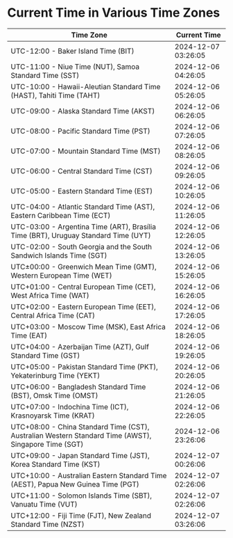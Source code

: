 # Current Time in Various Time Zones

| Time Zone | Current Time |
|-----------|--------------|
| UTC-12:00 - Baker Island Time (BIT) | 2024-12-07 03:26:05 |
| UTC-11:00 - Niue Time (NUT), Samoa Standard Time (SST) | 2024-12-06 04:26:05 |
| UTC-10:00 - Hawaii-Aleutian Standard Time (HAST), Tahiti Time (TAHT) | 2024-12-06 05:26:05 |
| UTC-09:00 - Alaska Standard Time (AKST) | 2024-12-06 06:26:05 |
| UTC-08:00 - Pacific Standard Time (PST) | 2024-12-06 07:26:05 |
| UTC-07:00 - Mountain Standard Time (MST) | 2024-12-06 08:26:05 |
| UTC-06:00 - Central Standard Time (CST) | 2024-12-06 09:26:05 |
| UTC-05:00 - Eastern Standard Time (EST) | 2024-12-06 10:26:05 |
| UTC-04:00 - Atlantic Standard Time (AST), Eastern Caribbean Time (ECT) | 2024-12-06 11:26:05 |
| UTC-03:00 - Argentina Time (ART), Brasília Time (BRT), Uruguay Standard Time (UYT) | 2024-12-06 12:26:05 |
| UTC-02:00 - South Georgia and the South Sandwich Islands Time (SGT) | 2024-12-06 13:26:05 |
| UTC±00:00 - Greenwich Mean Time (GMT), Western European Time (WET) | 2024-12-06 15:26:05 |
| UTC+01:00 - Central European Time (CET), West Africa Time (WAT) | 2024-12-06 16:26:05 |
| UTC+02:00 - Eastern European Time (EET), Central Africa Time (CAT) | 2024-12-06 17:26:05 |
| UTC+03:00 - Moscow Time (MSK), East Africa Time (EAT) | 2024-12-06 18:26:05 |
| UTC+04:00 - Azerbaijan Time (AZT), Gulf Standard Time (GST) | 2024-12-06 19:26:05 |
| UTC+05:00 - Pakistan Standard Time (PKT), Yekaterinburg Time (YEKT) | 2024-12-06 20:26:05 |
| UTC+06:00 - Bangladesh Standard Time (BST), Omsk Time (OMST) | 2024-12-06 21:26:05 |
| UTC+07:00 - Indochina Time (ICT), Krasnoyarsk Time (KRAT) | 2024-12-06 22:26:05 |
| UTC+08:00 - China Standard Time (CST), Australian Western Standard Time (AWST), Singapore Time (SGT) | 2024-12-06 23:26:06 |
| UTC+09:00 - Japan Standard Time (JST), Korea Standard Time (KST) | 2024-12-07 00:26:06 |
| UTC+10:00 - Australian Eastern Standard Time (AEST), Papua New Guinea Time (PGT) | 2024-12-07 02:26:06 |
| UTC+11:00 - Solomon Islands Time (SBT), Vanuatu Time (VUT) | 2024-12-07 02:26:06 |
| UTC+12:00 - Fiji Time (FJT), New Zealand Standard Time (NZST) | 2024-12-07 03:26:06 |
